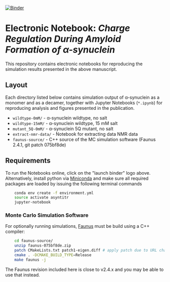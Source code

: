 [![Binder](https://mybinder.org/badge_logo.svg)](https://mybinder.org/v2/gh/mlund/SI-asynuclein-protonation/HEAD?urlpath=lab)

# Electronic Notebook: _Charge Regulation During Amyloid Formation of α-synuclein_

This repository contains electronic notebooks for reproducing the simulation results presented
in the above manuscript.

## Layout

Each directory listed below contains simulation output of α-synuclein as a monomer and as a decamer,
together with Jupyter Notebooks (`*.ipynb`) for reproducing analysis and figures presented in the publication.

- `wildtype-0mM/` - α-synuclein wildtype, no salt
- `wildtype-15mM/` - α-synuclein wildtype, 15 mM salt
- `mutant_5Q-0mM/` - α-synuclein 5Q mutant, no salt
- `extract-nmr-data/` - Notebook for extracting data NMR data
- `faunus-source/` - C++ source of the MC simulation software (Faunus 2.4.1, git patch 075bf8de)

## Requirements

To run the Notebooks online, click on the "launch binder" logo above. Alternatively,
install python via [Miniconda](https://conda.io/miniconda.html) and
make sure all required packages are loaded by issuing the following terminal commands

``` bash
    conda env create -f environment.yml
    source activate asyntitr
    jupyter-notebook
```

### Monte Carlo Simulation Software

For optionally running simulations, [Faunus](https://github.com/mlund/faunus) must be build using a C++ compiler:

``` bash
    cd faunus-source/
    unzip faunus-075bf8de.zip 
    patch CMakeLists.txt patch1-eigen.diff # apply patch due to URL change of dependency
    cmake . -DCMAKE_BUILD_TYPE=Release
    make faunus -j
```

The Faunus revision included here is close to v2.4.x and you may be able to use that instead.
